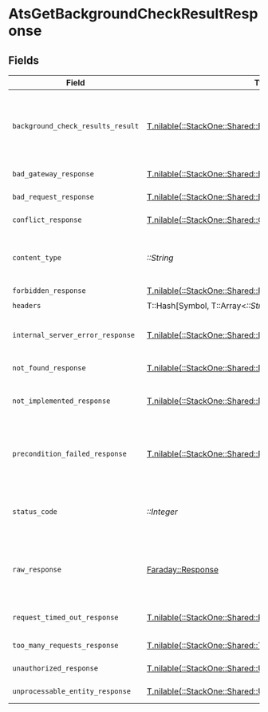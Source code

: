 # AtsGetBackgroundCheckResultResponse


## Fields

| Field                                                                                                              | Type                                                                                                               | Required                                                                                                           | Description                                                                                                        |
| ------------------------------------------------------------------------------------------------------------------ | ------------------------------------------------------------------------------------------------------------------ | ------------------------------------------------------------------------------------------------------------------ | ------------------------------------------------------------------------------------------------------------------ |
| `background_check_results_result`                                                                                  | [T.nilable(::StackOne::Shared::BackgroundCheckResultsResult)](../../models/shared/backgroundcheckresultsresult.md) | :heavy_minus_sign:                                                                                                 | The background check result with the given identifier was retrieved.                                               |
| `bad_gateway_response`                                                                                             | [T.nilable(::StackOne::Shared::BadGatewayResponse)](../../models/shared/badgatewayresponse.md)                     | :heavy_minus_sign:                                                                                                 | Bad gateway error.                                                                                                 |
| `bad_request_response`                                                                                             | [T.nilable(::StackOne::Shared::BadRequestResponse)](../../models/shared/badrequestresponse.md)                     | :heavy_minus_sign:                                                                                                 | Invalid request.                                                                                                   |
| `conflict_response`                                                                                                | [T.nilable(::StackOne::Shared::ConflictResponse)](../../models/shared/conflictresponse.md)                         | :heavy_minus_sign:                                                                                                 | Conflict with current state.                                                                                       |
| `content_type`                                                                                                     | *::String*                                                                                                         | :heavy_check_mark:                                                                                                 | HTTP response content type for this operation                                                                      |
| `forbidden_response`                                                                                               | [T.nilable(::StackOne::Shared::ForbiddenResponse)](../../models/shared/forbiddenresponse.md)                       | :heavy_minus_sign:                                                                                                 | Forbidden.                                                                                                         |
| `headers`                                                                                                          | T::Hash[Symbol, T::Array<*::String*>]                                                                              | :heavy_check_mark:                                                                                                 | N/A                                                                                                                |
| `internal_server_error_response`                                                                                   | [T.nilable(::StackOne::Shared::InternalServerErrorResponse)](../../models/shared/internalservererrorresponse.md)   | :heavy_minus_sign:                                                                                                 | Server error while executing the request.                                                                          |
| `not_found_response`                                                                                               | [T.nilable(::StackOne::Shared::NotFoundResponse)](../../models/shared/notfoundresponse.md)                         | :heavy_minus_sign:                                                                                                 | Resource not found.                                                                                                |
| `not_implemented_response`                                                                                         | [T.nilable(::StackOne::Shared::NotImplementedResponse)](../../models/shared/notimplementedresponse.md)             | :heavy_minus_sign:                                                                                                 | This functionality is not implemented.                                                                             |
| `precondition_failed_response`                                                                                     | [T.nilable(::StackOne::Shared::PreconditionFailedResponse)](../../models/shared/preconditionfailedresponse.md)     | :heavy_minus_sign:                                                                                                 | Precondition failed: linked account belongs to a disabled integration.                                             |
| `status_code`                                                                                                      | *::Integer*                                                                                                        | :heavy_check_mark:                                                                                                 | HTTP response status code for this operation                                                                       |
| `raw_response`                                                                                                     | [Faraday::Response](https://www.rubydoc.info/gems/faraday/Faraday/Response)                                        | :heavy_check_mark:                                                                                                 | Raw HTTP response; suitable for custom response parsing                                                            |
| `request_timed_out_response`                                                                                       | [T.nilable(::StackOne::Shared::RequestTimedOutResponse)](../../models/shared/requesttimedoutresponse.md)           | :heavy_minus_sign:                                                                                                 | The request has timed out.                                                                                         |
| `too_many_requests_response`                                                                                       | [T.nilable(::StackOne::Shared::TooManyRequestsResponse)](../../models/shared/toomanyrequestsresponse.md)           | :heavy_minus_sign:                                                                                                 | Too many requests.                                                                                                 |
| `unauthorized_response`                                                                                            | [T.nilable(::StackOne::Shared::UnauthorizedResponse)](../../models/shared/unauthorizedresponse.md)                 | :heavy_minus_sign:                                                                                                 | Unauthorized access.                                                                                               |
| `unprocessable_entity_response`                                                                                    | [T.nilable(::StackOne::Shared::UnprocessableEntityResponse)](../../models/shared/unprocessableentityresponse.md)   | :heavy_minus_sign:                                                                                                 | Validation error.                                                                                                  |